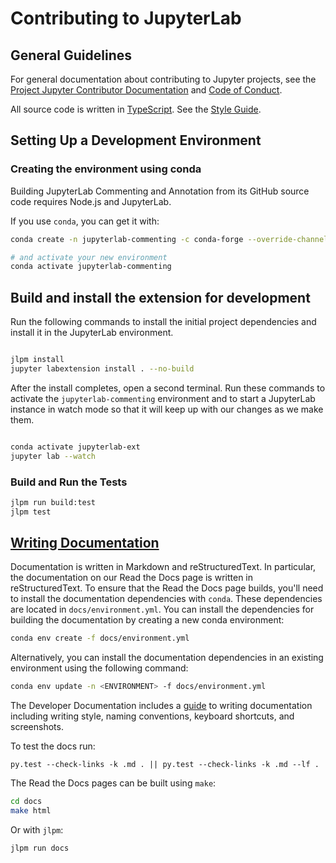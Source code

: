 # Contributing to JupyterLab

## General Guidelines

For general documentation about contributing to Jupyter projects, see the
[Project Jupyter Contributor Documentation](https://jupyter.readthedocs.io/en/latest/contributor/content-contributor.html) and [Code of Conduct](https://github.com/jupyter/governance/blob/master/conduct/code_of_conduct.md).

All source code is written in
[TypeScript](http://www.typescriptlang.org/Handbook). See the [Style
Guide](https://github.com/jupyterlab/jupyterlab/wiki/TypeScript-Style-Guide).

## Setting Up a Development Environment

### Creating the environment using conda

Building JupyterLab Commenting and Annotation from its GitHub source code requires Node.js and JupyterLab.

If you use `conda`, you can get it with:

```bash
conda create -n jupyterlab-commenting -c conda-forge --override-channels nodejs jupyterlab

# and activate your new environment
conda activate jupyterlab-commenting

```

## Build and install the extension for development

Run the following commands to install the initial project dependencies and install it in the JupyterLab environment.

```bash

jlpm install
jupyter labextension install . --no-build

```

After the install completes, open a second terminal. Run these commands to activate the `jupyterlab-commenting`
environment and to start a JupyterLab instance in watch mode so that it will keep up with our changes as we make them.


```bash

conda activate jupyterlab-ext
jupyter lab --watch

```

### Build and Run the Tests

```bash
jlpm run build:test
jlpm test
```

## [Writing Documentation](#writing-documenation)

Documentation is written in Markdown and reStructuredText. In particular, the documentation on our Read the Docs page is written in reStructuredText. To ensure that the Read the Docs page builds, you'll need to install the documentation dependencies with `conda`. These dependencies are located in `docs/environment.yml`. You can install the dependencies for building the documentation by creating a new conda environment:

```bash
conda env create -f docs/environment.yml
```

Alternatively, you can install the documentation dependencies in an existing environment using the following command:

```bash
conda env update -n <ENVIRONMENT> -f docs/environment.yml
```

The Developer Documentation includes a [guide](http://jupyterlab.readthedocs.io/en/latest/developer/documentation.html) to writing documentation including writing style, naming conventions, keyboard shortcuts, and screenshots.

To test the docs run:

```
py.test --check-links -k .md . || py.test --check-links -k .md --lf .
```

The Read the Docs pages can be built using `make`:

```bash
cd docs
make html
```

Or with `jlpm`:

```
jlpm run docs
```